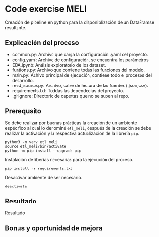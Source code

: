 # Code exercise MELI

Creación de pipeline en python para la disponiblización de un DataFramse resultante.

## Explicación del proceso

* common.py: Archivo que carga la configuración .yaml del proyecto.
* config.yaml: Archivo de configuración, se encuentra los parámetros
* EDA.ipynb: Anáisis exploratorio de los dataset.
* funtions.py: Archivo que contiene todas las funciones del modelo.
* main.py: Achivo principal de ejecución, contiene todo el procesos del desarrollo.
* read_source.py: Archivo, calse de lectura de las fuentes (.json,csv).
* requirements.txt: Toddas las dependecias del proyecto.
* .gitignore: Directorio de capertas que no se suben al repo.


## Prerequsito

Se debe realizar por buenas prácticas la creación de un ambiente espécifico al cual lo denominé `etl_meli`, después de la creación se debe realizar la activación y la respectiva actualizacion de la librería `pip`.

```
python3 -m venv etl_meli
source etl_meli/bin/activate
python -m pip install --upgrade pip
```
Instalación de liberías necesarias para la ejecución del proceso.
```
pip install -r requirements.txt
```
Desactivar ambiente de ser necesarío.
```
deactivate
```

## Resultado
Resultado

## Bonus y oportunidad de mejora
